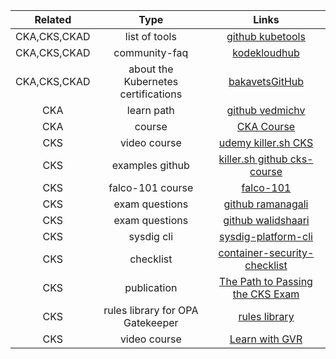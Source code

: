 |     Related     |                Type                 |                                                                Links                                                                |
|:---------------:|:-----------------------------------:|:-----------------------------------------------------------------------------------------------------------------------------------:|
| CKA,CKS,CKAD    |            list of tools            |                                     [github kubetools](https://github.com/collabnix/kubetools)                                      |
| CKA,CKS,CKAD    |            community-faq            |                                    [kodekloudhub](https://github.com/kodekloudhub/community-faq)                                    |
| CKA,CKS,CKAD    | about the Kubernetes certifications |                                   [bakavetsGitHub](https://gist.github.com//05681473ca617579156de033ba40ee7a)                                   |
| CKA             |             learn path              |                                   [github vedmichv](https://github.com/vedmichv/CKA-learn-path/)                                    |
| CKA             |               course                |                       [CKA Course](https://github.com/kodekloudhub/certified-kubernetes-administrator-course)                       |
| CKS             |            video course             |                    [udemy killer.sh CKS](https://www.udemy.com/course/certified-kubernetes-security-specialist/)                    |
| CKS             |           examples github           |                         [killer.sh github cks-course](https://github.com/killer-sh/cks-course-environment)                          |
| CKS             |          falco-101 course           |                                           [falco-101](https://learn.sysdig.com/falco-101)                                           |
| CKS             |           exam questions            |                [github ramanagali](https://github.com/ramanagali/Interview_Guide/blob/main/CKS_Preparation_Guide.md)                |
| CKS             |           exam questions            |                    [github walidshaari](https://github.com/walidshaari/Certified-Kubernetes-Security-Specialist)                    |
| CKS             |             sysdig cli              |                              [sysdig-platform-cli](https://sysdiglabs.github.io/sysdig-platform-cli/)                               |
| CKS             |              checklist              |         [container-security-checklist](https://github.com/krol3/container-security-checklist#secure-the-container-registry)         |
| CKS             |             publication             | [The Path to Passing the CKS Exam](https://hackernoon.com/the-path-to-passing-the-cks-exam-from-challenges-to-creating-a-simulator) |
| CKS             |  rules library for OPA Gatekeeper   |        [rules library](https://cloud.google.com/anthos-config-management/docs/latest/reference/constraint-template-library)         |
| CKS             |  video course   |        [Learn with GVR](https://www.youtube.com/watch?v=jvmShTBSBoA&list=PLFkEchqXDZx6Bw3B2NRVc499j1TavjOvm)         |